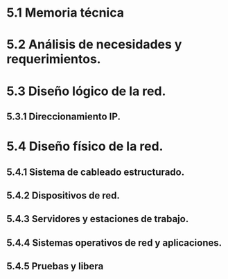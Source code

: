 # 5.1 Memoria técnica
# 5.2 Análisis de necesidades y requerimientos.
# 5.3 Diseño lógico de la red.
## 5.3.1 Direccionamiento IP.
# 5.4 Diseño físico de la red.
## 5.4.1 Sistema de cableado estructurado.
## 5.4.2 Dispositivos de red.
## 5.4.3 Servidores y estaciones de trabajo.
## 5.4.4 Sistemas operativos de red y aplicaciones.
## 5.4.5 Pruebas y libera